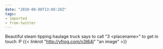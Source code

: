 ```yaml
---
date: "2010-08-08T13:08:28Z"
tags:
- imported
- from-twitter
---
```

Beautiful steam tipping haulage truck says to call "3 &lt;placename&gt;" to get in touch :P {{< linkrot "http://yfrog.com/n3t64j" "an image" >}}
